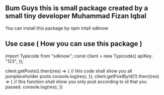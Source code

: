 ## Bum Guys this is small package created by a small tiny developer Muhammad Fizan Iqbal

You can install this package by npm intall sdknow

## Use case ( How you can use this package )

import Typicode from "sdknow";
const client = new Typicode({
apiKey: "123",
});

client.getPosts().then((res) => {
// this code shall show you all jsonplaceholder posts
console.log(res);
});
client.getPostById(1).then((res) => {
// this function shall show you only post according to id that you passed.
console.log(res);
})
